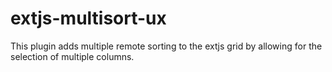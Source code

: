 extjs-multisort-ux
==================

This plugin adds multiple remote sorting to the extjs grid by allowing for the selection of multiple columns.